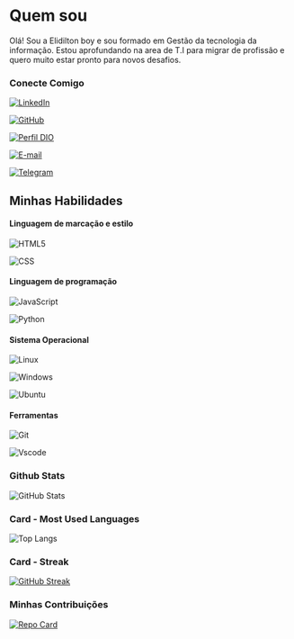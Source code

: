 # Quem sou
Olá! Sou a Elidilton boy e sou formado em Gestão da  tecnologia da informação. 
Estou aprofundando na area de T.I para migrar de profissão e quero muito estar pronto para novos desafios.

### Conecte Comigo

[![LinkedIn](https://img.shields.io/badge/-LinkedIn-60116A?style=for-the-badge&logo=linkedin&logoColor=fff)](https://www.linkedin.com/in/elidilton-boy-t-i/)

[![GitHub](https://img.shields.io/badge/GitHub-100000?style=for-the-badge&logo=github&logoColor=white)](https://github.com/elidiltonboy)

[![Perfil DIO](https://img.shields.io/badge/-Meu%20Perfil%20na%20DIO-30A3DC?style=for-the-badge)](https://www.dio.me/users/elidiltonboy/)

[![E-mail](https://img.shields.io/badge/-Email-60116A?style=for-the-badge&logo=gmail&logoColor=fff)](mailto:boygv27@gmail.com)

[![Telegram](https://img.shields.io/badge/Telegram-000?style=for-the-badge&logo=telegram&logoColor=2CA5E0)](https://t.me/EliBoy)


## Minhas Habilidades

####  Linguagem de marcação e estilo

![HTML5](https://img.shields.io/badge/HTML5-E34F26?style=for-the-badge&logo=html5&logoColor=white)

![CSS](https://img.shields.io/badge/CSS3-fffdd0?style=for-the-badge&logo=css3&logoColor=E94D5F)


####  Linguagem de programação

![JavaScript](https://img.shields.io/badge/JavaScript-fffdd0?style=for-the-badge&logo=javascript&logoColor=30A3DC)

![Python](https://img.shields.io/badge/python-3670A0?style=for-the-badge&logo=python&logoColor=ffdd54)

####  Sistema Operacional 

![Linux](https://img.shields.io/badge/Linux-000?style=for-the-badge&logo=linux&logoColor=FCC624)

![Windows](https://img.shields.io/badge/Windows-000?style=for-the-badge&logo=windows&logoColor=2CA5E0)

![Ubuntu](https://img.shields.io/badge/Ubuntu-35495E?style=for-the-badge&logo=ubuntu&logoColor=2CA5E0)

#### Ferramentas

![Git](https://img.shields.io/badge/GIT-E44C30?style=for-the-badge&logo=git&logoColor=white)

![Vscode](https://img.shields.io/badge/Vscode-007ACC?style=for-the-badge&logo=visual-studio-code&logoColor=white)

### Github Stats

![GitHub Stats](https://github-readme-stats.vercel.app/api?username=elidiltonboy&theme=transparent&bg_color=000&border_color=30A3DC&show_icons=true&icon_color=30A3DC&title_color=E94D5F&text_color=FFF)

### Card - Most Used Languages

![Top Langs](https://github-readme-stats-git-masterrstaa-rickstaa.vercel.app/api/top-langs/?username=elidiltonboy&bg_color=000&border_color=30A3DC&title_color=E94D5F&text_color=FFF)


### Card - Streak

[![GitHub Streak](https://streak-stats.demolab.com/?user=elidiltonboy&theme=bear&background=000&border=30A3DC&dates=FFF)](https://git.io/streak-stats)

### Minhas Contribuições

[![Repo Card](https://github-readme-stats.vercel.app/api/pin/?username=elidiltonboy&repo=dio-lab-open-source&bg_color=000&border_color=30A3DC&show_icons=true&icon_color=30A3DC&title_color=E94D5F&text_color=FFF)](https://github.com/SEUUSERNAME/SEUREPOSITORIO)

